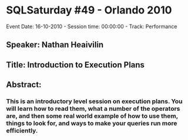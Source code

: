 # SQLSaturday #49 - Orlando 2010
Event Date: 16-10-2010 - Session time: 00:00:00 - Track: Performance
## Speaker: Nathan Heaivilin
## Title: Introduction to Execution Plans
## Abstract:
### This is an introductory level session on execution plans.  You will learn how to read them, what a number of the operators are, and then some real world example of how to use them, things to look for, and ways to make your queries run more efficiently.

